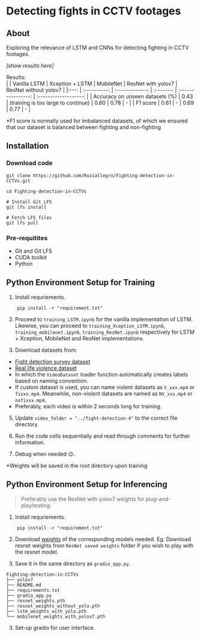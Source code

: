 # Detecting fights in CCTV footages

## About
Exploring the relevance of LSTM and CNNs for detecting fighting in CCTV footages.

*[show results here]*

Results:  
|      | Vanilla LSTM | Xception + LSTM | MobileNet | ResNet with yolov7 | ResNet without yolov7 |
|:---: | :----------: | :-------------: | :-------: | :----------------: | :-------------------: |
| Accuracy on unseen datasets (%) | 0.43 | (training is too large to continue) | 0.60 | 0.78 | - |
| F1 score | 0.61 | - | 0.69 | 0.77 | - |

*F1 score is normally used for imbalanced datasets, of which we ensured that our dataset is balanced between fighting and non-fighting

## Installation
### Download code
```shell
git clone https://github.com/Roziallegro/Fighting-detection-in-CCTVs.git

cd Fighting-detection-in-CCTVs

# Install Git LFS
git lfs install

# Fetch LFS files
git lfs pull

```

### Pre-requitites
- Git and Git LFS
- CUDA toolkit
- Python

## Python Environment Setup for Training
1. Install requriements.
```shell
    pip install -r "requirement.txt"
```
2. Proceed to `training_LSTM.ipynb` for the vanilla implementation of LSTM. Likewise, you can proceed to `training_Xception_LSTM.ipynb`, `training_mobilenet.ipynb`, `training_ResNet.ipynb` respectively for LSTM + Xception, MobileNet and ResNet implementations.

3. Download datasets from: 
- [Fight detection survey dataset](https://github.com/seymanurakti/fight-detection-surv-dataset)
- [Real life violence dataset](https://github.com/seymanurakti/fight-detection-surv-dataset)
- In which the `VideoDataset` loader function automatically creates labels based on naming convention.
- If custom dataset is used, you can name violent datasets as `V_xxx.mp4` or `fixxx.mp4`. Meanwhile, non-violent datasets are named as `NV_xxx.mp4` or `nofixxx.mp4`.
- Preferably, each video is within 2 seconds long for training.

5. Update `video_folder = "../fight-detection-4"` to the correct file directory.

6. Run the code cells sequentially and read through comments for further information.

7. Debug when needed 😉.

*Weights will be saved in the root directory upon training

## Python Environment Setup for Inferencing
> Preferably use the ResNet with yolov7 weights for plug-and-play/testing.

1. Install requriements.
```shell
    pip install -r "requirement.txt"
```

2. Download [weights](https://drive.google.com/drive/u/2/folders/1GgBhyYF5ldI3fSK_v2oy6DTS8LzZcGmd) of the corresponding models needed. Eg: Download resnet weights from `ResNet saved weights` folder if you wish to play with the resnet model.

3. Save it in the same directory as `gradio_app.py`.
```shell
Fighting-detection-in-CCTVs
├── yolov7
├── README.md
├── requirements.txt
├── gradio_app.py
├── resnet_weights.pth
├── resnet_weights_without_yolo.pth
├── lstm_weights_with_yolo.pth
└── mobilenet_weights_with_yolov7.pth
```

3. Set-up gradio for user interface.